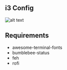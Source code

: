 
## i3 Config

![alt text](https://github.com/deva3xd/config/screenhot/desktop.png?raw=true)

## Requirements

- awesome-terminal-fonts
- bumblebee-status
- feh
- rofi
